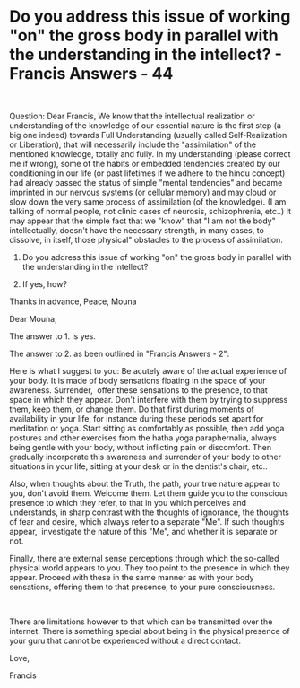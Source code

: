 # Do you address this issue of working "on" the gross body in parallel with the understanding in the intellect? - Francis Answers - 44

&nbsp;

Question: Dear Francis, We know that the intellectual realization or understanding of the knowledge of our essential nature is the first step (a big one indeed) towards Full Understanding (usually called Self-Realization or Liberation), that will necessarily include the &quot;assimilation&quot; of the mentioned knowledge, totally and fully. In my understanding (please correct me if wrong), some of the habits or embedded tendencies created by our conditioning in our life (or past lifetimes if we adhere to the hindu concept) had already passed the status of simple &quot;mental tendencies&quot; and became imprinted in our nervous systems (or cellular memory) and may cloud or slow down the very same process of assimilation (of the knowledge). (I am talking of normal people, not clinic cases of neurosis, schizophrenia, etc..) It may appear that the simple fact that we &quot;know&quot; that &quot;I am not the body&quot; intellectually, doesn't have the necessary strength, in many cases, to dissolve, in itself, those physical&quot; obstacles to the process of assimilation.&nbsp;

1. Do you address this issue of working &quot;on&quot; the gross body in parallel with the understanding in the intellect?&nbsp;

2. If yes, how?&nbsp;

Thanks in advance, Peace, Mouna

Dear Mouna,

The answer to 1. is yes.

The answer to 2. as been outlined in &quot;Francis Answers - 2&quot;:

Here is what I suggest to you: Be acutely aware of the actual experience of your body. It is made of body sensations floating in the space of your awareness. Surrender, &nbsp;offer these sensations to the presence, to that space in which they appear. Don't interfere with them by trying to suppress them, keep them, or change them. Do that first during moments of availability in your life, for instance during these periods set apart for meditation or yoga. Start sitting as comfortably as possible, then add yoga postures and other exercises from the hatha yoga paraphernalia, always being gentle with your body, without inflicting pain or discomfort. Then gradually incorporate this awareness and surrender of your body to other situations in your life, sitting at your desk or in the dentist's chair, etc..

Also, when thoughts about the Truth, the path, your true nature appear to you, don't avoid them. Welcome them. Let them guide you to the conscious presence to which they refer, to that in you which perceives and understands, in sharp contrast with the thoughts of ignorance, the thoughts of fear and desire, which always refer to a separate &quot;Me&quot;. If such thoughts appear, &nbsp;investigate the nature of this &quot;Me&quot;, and whether it is separate or not.

Finally, there are external sense perceptions through which the so-called physical world appears to you. They too point to the presence in which they appear. Proceed with these in the same manner as with your body sensations, offering them to that presence, to your pure consciousness.

&nbsp;

There are limitations however to that which can be transmitted over the internet. There is something special about being in the physical presence of your guru that cannot be experienced without a direct contact.

Love,

Francis



  







